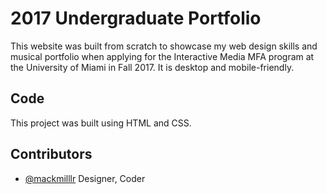 # 2017 Undergraduate Portfolio

This website was built from scratch to showcase my web design skills and musical portfolio when applying for the Interactive Media MFA program at the University of Miami in Fall 2017. It is desktop and mobile-friendly.

## Code

This project was built using HTML and CSS.


## Contributors

- [@mackmilllr](https://twitter.com/mackmilllr) Designer, Coder



